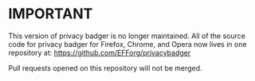 # IMPORTANT 
This version of privacy badger is no longer maintained. All of the source code for privacy badger for Firefox, Chrome, and Opera now lives in one repository at: https://github.com/EFForg/privacybadger

Pull requests opened on this repository will not be merged. 
